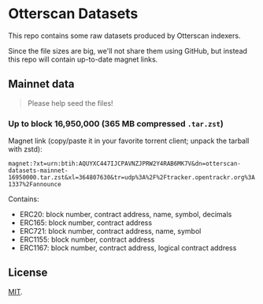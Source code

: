 # Otterscan Datasets

This repo contains some raw datasets produced by Otterscan indexers.

Since the file sizes are big, we'll not share them using GitHub, but instead this repo will contain up-to-date magnet links.

## Mainnet data

> Please help seed the files!

### Up to block 16,950,000 (365 MB compressed `.tar.zst`)

Magnet link (copy/paste it in your favorite torrent client; unpack the tarball with zstd):

`magnet:?xt=urn:btih:AQUYXC447IJCPAVNZJPRW2Y4RAB6MK7V&dn=otterscan-datasets-mainnet-16950000.tar.zst&xl=364807630&tr=udp%3A%2F%2Ftracker.opentrackr.org%3A1337%2Fannounce`

Contains:

- ERC20: block number, contract address, name, symbol, decimals
- ERC165: block number, contract address
- ERC721: block number, contract address, name, symbol
- ERC1155: block number, contract address
- ERC1167: block number, contract address, logical contract address

## License

[MIT](./LICENSE).
